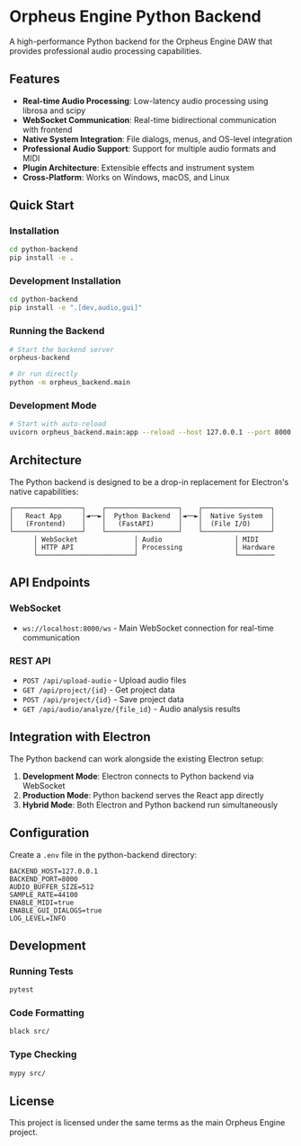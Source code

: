 # Orpheus Engine Python Backend

A high-performance Python backend for the Orpheus Engine DAW that provides professional audio processing capabilities.

## Features

- **Real-time Audio Processing**: Low-latency audio processing using librosa and scipy
- **WebSocket Communication**: Real-time bidirectional communication with frontend
- **Native System Integration**: File dialogs, menus, and OS-level integration
- **Professional Audio Support**: Support for multiple audio formats and MIDI
- **Plugin Architecture**: Extensible effects and instrument system
- **Cross-Platform**: Works on Windows, macOS, and Linux

## Quick Start

### Installation

```bash
cd python-backend
pip install -e .
```

### Development Installation

```bash
cd python-backend
pip install -e ".[dev,audio,gui]"
```

### Running the Backend

```bash
# Start the backend server
orpheus-backend

# Or run directly
python -m orpheus_backend.main
```

### Development Mode

```bash
# Start with auto-reload
uvicorn orpheus_backend.main:app --reload --host 127.0.0.1 --port 8000
```

## Architecture

The Python backend is designed to be a drop-in replacement for Electron's native capabilities:

```
┌─────────────────┐    ┌──────────────────┐    ┌─────────────────┐
│   React App     │◄──►│  Python Backend  │◄──►│  Native System  │
│   (Frontend)    │    │   (FastAPI)      │    │  (File I/O)     │
└─────────────────┘    └──────────────────┘    └─────────────────┘
      │ WebSocket              │ Audio                  │ MIDI
      │ HTTP API               │ Processing             │ Hardware
      └────────────────────────┘                        └─────────
```

## API Endpoints

### WebSocket

- `ws://localhost:8000/ws` - Main WebSocket connection for real-time communication

### REST API

- `POST /api/upload-audio` - Upload audio files
- `GET /api/project/{id}` - Get project data
- `POST /api/project/{id}` - Save project data
- `GET /api/audio/analyze/{file_id}` - Audio analysis results

## Integration with Electron

The Python backend can work alongside the existing Electron setup:

1. **Development Mode**: Electron connects to Python backend via WebSocket
2. **Production Mode**: Python backend serves the React app directly
3. **Hybrid Mode**: Both Electron and Python backend run simultaneously

## Configuration

Create a `.env` file in the python-backend directory:

```env
BACKEND_HOST=127.0.0.1
BACKEND_PORT=8000
AUDIO_BUFFER_SIZE=512
SAMPLE_RATE=44100
ENABLE_MIDI=true
ENABLE_GUI_DIALOGS=true
LOG_LEVEL=INFO
```

## Development

### Running Tests

```bash
pytest
```

### Code Formatting

```bash
black src/
```

### Type Checking

```bash
mypy src/
```

## License

This project is licensed under the same terms as the main Orpheus Engine project.
